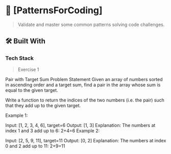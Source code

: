<!-- PROJECT DESCRIPTION -->

# 📖 [PatternsForCoding] <a name="about-project"></a>

> Validate and master some common patterns solving code challenges.

## 🛠 Built With <a name="built-with"></a>

### Tech Stack <a name="tech-stack"></a>

> Exercise 1

Pair with Target Sum
Problem Statement
Given an array of numbers sorted in ascending order and a target sum, find a pair in the array whose sum is equal to the given target.

Write a function to return the indices of the two numbers (i.e. the pair) such that they add up to the given target.

Example 1:

Input: [1, 2, 3, 4, 6], target=6
Output: [1, 3]
Explanation: The numbers at index 1 and 3 add up to 6: 2+4=6
Example 2:

Input: [2, 5, 9, 11], target=11
Output: [0, 2]
Explanation: The numbers at index 0 and 2 add up to 11: 2+9=11